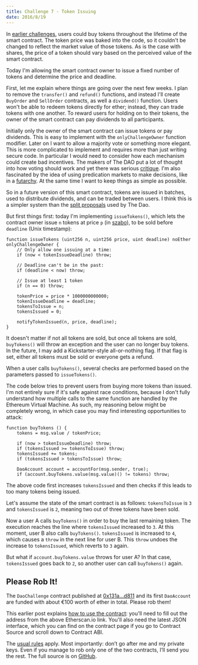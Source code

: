 ```yaml
---
title: Challenge 7 - Token Issuing
date: 2016/8/19
---
```


In [earlier challenges](https://dao-challenge.herokuapp.com/2016/08/08/recap-challenge-1-5/), users could buy tokens throughout the lifetime of the smart contract. The token price was baked into the code, so it couldn't be changed to reflect the market value of those tokens. As is the case with shares, the price of a token should vary based on the perceived value of the smart contract.

Today I'm allowing the smart contract owner to issue a fixed number of tokens and determine the price and deadline.
<!-- more -->

First, let me explain where things are going over the next few weeks. I plan to remove the `transfer()` and `refund()` functions, and instead I'll create `BuyOrder` and `SellOrder` contracts, as well a `dividend()` function. Users won't be able to redeem tokens directly for ether; instead, they can trade tokens with one another. To reward users for holding on to their tokens, the owner of the smart contract can pay dividends to all participants.

Initially only the owner of the smart contract can issue tokens or pay dividends. This is easy to implement with the `onlyChallengeOwner` function modifier. Later on I want to allow a majority vote or something more elegant. This is more complicated to implement and requires more than just writing secure code. In particular I would need to consider how each mechanism could create bad incentives. The makers of The DAO put a lot of thought into how voting should work and yet there was serious [critique](http://hackingdistributed.com/2016/05/27/dao-call-for-moratorium/). I'm also fascinated by the idea of using predication markets to make decisions, like in a [futarchy](https://blog.ethereum.org/2014/08/21/introduction-futarchy/). At the same time I want to keep things as simple as possible.

So in a future version of this smart contract, tokens are issued in batches, used to distribute dividends, and can be traded between users. I think this is a simpler system than the [split proposals](https://daowiki.atlassian.net/wiki/display/DAO/How+to+split+the+DAO%3A+Step-by-Step) used by The Dao.

But first things first: today I'm implementing `issueTokens()`, which lets the contract owner issue `n` tokens at price `p` (in [szabo](http://ether.fund/tool/converter)), to be sold before `deadline` (Unix timestamp):

	function issueTokens (uint256 n, uint256 price, uint deadline) noEther onlyChallengeOwner {
		// Only allow one issuing at a time:
		if (now < tokenIssueDeadline) throw;

		// Deadline can't be in the past:
		if (deadline < now) throw;

		// Issue at least 1 token
		if (n == 0) throw;

		tokenPrice = price * 1000000000000;
		tokenIssueDeadline = deadline;
		tokensToIssue = n;
		tokensIssued = 0;

		notifyTokenIssued(n, price, deadline);
	}

It doesn't matter if not all tokens are sold, but once all tokens are sold, `buyTokens()` will throw an exception and the user can no longer buy tokens. In the future, I may add a Kickstarter-style all-or-nothing flag. If that flag is set, either all tokens must be sold or everyone gets a refund.

When a user calls `buyTokens()`, several checks are performed based on the parameters passed to `issueTokens()`.

The code below tries to prevent users from buying more tokens than issued. I'm not entirely sure if it's safe against race conditions, because I don't fully understand how multiple calls to the same function are handled by the Ethereum Virtual Machine. As such, my reasoning below might be completely wrong, in which case you may find interesting opportunities to attack:

	function buyTokens () {
		tokens = msg.value / tokenPrice;

		if (now > tokenIssueDeadline) throw;
		if (tokensIssued >= tokensToIssue) throw;		
		tokensIssued += tokens;
		if (tokensIssued > tokensToIssue) throw;

		DaoAccount account = accountFor(msg.sender, true);
		if (account.buyTokens.value(msg.value)() != tokens) throw;

The above code first increases `tokensIssued` and then checks if this leads to too many tokens being issued.

Let's assume the state of the smart contract is as follows: `tokensToIssue` is `3` and `tokensIssued` is `2`, meaning two out of three tokens have been sold.

Now a user A calls `buyTokens()` in order to buy the last remaining token. The execution reaches the line where `tokensIssued` increased to `3`. At this moment, user B also calls `buyTokens()`. `tokensIssued` is increased to `4`, which causes a `throw` in the next line for user B. This `throw` undoes the increase to `tokensIssued`, which reverts to `3` again.

But what if `account.buyTokens.value` throws for user A? In that case, `tokensIssued` goes back to `2`, so another user can call `buyTokens()` again.

## Please Rob It!

The `DaoChallenge` contract published at [0x131a...d811](https://etherscan.io/address/0x131a76478D2eef5cEAA28e93030eB8a8894aD811) and its first `DaoAccount` are funded with about €100 worth of ether in total. Please rob them!

This earlier post explains [how to use the contract](https://medium.com/@dao.challenge/challenge-5-segregated-funds-usability-6e749badb24d#.hy9rb52lu): you'll need to fill out the address from the above Etherscan.io link. You'll also need the latest JSON interface, which you can find on the contract page if you go to Contract Source and scroll down to Contract ABI.

The [usual rules](https://medium.com/@dao.challenge/challenge-1-296cb5dab68f) apply. Most importantly: don’t go after me and my private keys. Even if you manage to rob only one of the two contracts, I’ll send you the rest. The full source is on [GitHub](https://github.com/Sjors/dao-challenge/tree/challenge-7).
